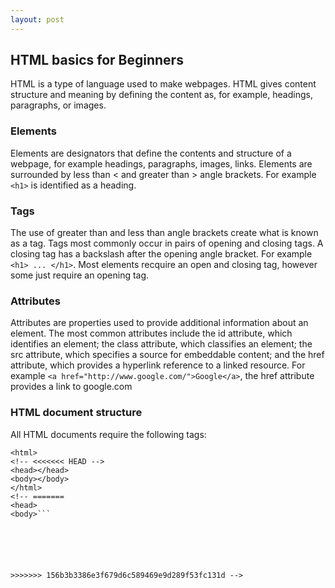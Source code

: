```yaml
---
layout: post
---
```


## HTML basics for Beginners

HTML is a type of language used to make webpages. HTML gives content structure and meaning by defining the content as, for example, headings, paragraphs, or images.

### Elements

Elements are designators that define the contents and structure of a webpage, for example headings, paragraphs, images, links. Elements are surrounded by less than < and greater than > angle brackets. For example ```<h1>``` is identified as a heading.

### Tags

The use of greater than and less than angle brackets create what is known as a tag.
Tags most commonly occur in pairs of opening and closing tags. A closing tag has a backslash after the opening angle bracket. For example ```<h1> ... </h1>```. Most elements recquire an open and closing tag, however some just require an opening tag.

### Attributes

Attributes are properties used to provide additional information about an element. The most common attributes include the id attribute, which identifies an element; the class attribute, which classifies an element; the src attribute, which specifies a source for embeddable content; and the href attribute, which provides a hyperlink reference to a linked resource.
For example ```<a href="http://www.google.com/">Google</a>```, the href attribute provides a link to google.com

### HTML document structure

All HTML documents require the following tags:
```<DOCTYPE html>
<html>
<!-- <<<<<<< HEAD -->
<head></head>
<body></body>
</html>
<!-- =======
<head>
<body>```






>>>>>>> 156b3b3386e3f679d6c589469e9d289f53fc131d -->
